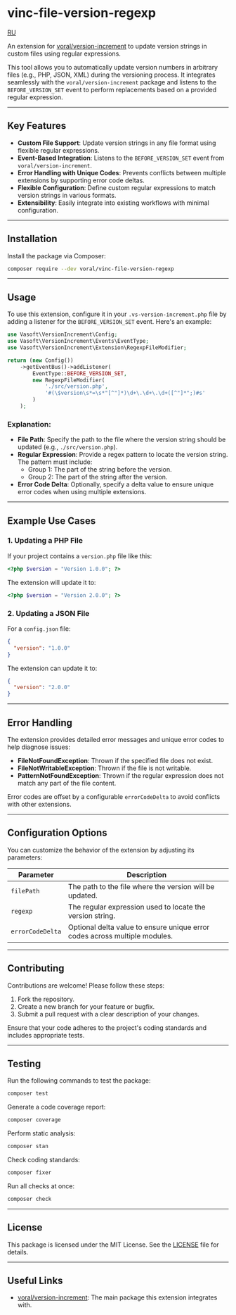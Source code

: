 # vinc-file-version-regexp

[RU](README.ru.md)

An extension for [voral/version-increment](https://github.com/Voral/vs-version-incrementor) to update version strings in
custom files using regular expressions.

This tool allows you to automatically update version numbers in arbitrary files (e.g., PHP, JSON, XML) during the
versioning process. It integrates seamlessly with the `voral/version-increment` package and listens to
the `BEFORE_VERSION_SET` event to perform replacements based on a provided regular expression.

---

## Key Features

- **Custom File Support**: Update version strings in any file format using flexible regular expressions.
- **Event-Based Integration**: Listens to the `BEFORE_VERSION_SET` event from `voral/version-increment`.
- **Error Handling with Unique Codes**: Prevents conflicts between multiple extensions by supporting error code deltas.
- **Flexible Configuration**: Define custom regular expressions to match version strings in various formats.
- **Extensibility**: Easily integrate into existing workflows with minimal configuration.

---

## Installation

Install the package via Composer:

```bash
composer require --dev voral/vinc-file-version-regexp
```

---

## Usage

To use this extension, configure it in your `.vs-version-increment.php` file by adding a listener for
the `BEFORE_VERSION_SET` event. Here's an example:

```php
use Vasoft\VersionIncrement\Config;
use Vasoft\VersionIncrement\Events\EventType;
use Vasoft\VersionIncrement\Extension\RegexpFileModifier;

return (new Config())
    ->getEventBus()->addListener(
        EventType::BEFORE_VERSION_SET,
        new RegexpFileModifier(
            './src/version.php',
            '#(\$version\s*=\s*"[^"]*)\d+\.\d+\.\d+([^"]*";)#s'
        )
    );
```

### Explanation:

- **File Path**: Specify the path to the file where the version string should be updated (e.g., `./src/version.php`).
- **Regular Expression**: Provide a regex pattern to locate the version string. The pattern must include:
    - Group 1: The part of the string before the version.
    - Group 2: The part of the string after the version.
- **Error Code Delta**: Optionally, specify a delta value to ensure unique error codes when using multiple extensions.

---

## Example Use Cases

### 1. Updating a PHP File

If your project contains a `version.php` file like this:

```php
<?php $version = "Version 1.0.0"; ?>
```

The extension will update it to:

```php
<?php $version = "Version 2.0.0"; ?>
```

### 2. Updating a JSON File

For a `config.json` file:

```json
{
  "version": "1.0.0"
}
```

The extension can update it to:

```json
{
  "version": "2.0.0"
}
```

---

## Error Handling

The extension provides detailed error messages and unique error codes to help diagnose issues:

- **FileNotFoundException**: Thrown if the specified file does not exist.
- **FileNotWritableException**: Thrown if the file is not writable.
- **PatternNotFoundException**: Thrown if the regular expression does not match any part of the file content.

Error codes are offset by a configurable `errorCodeDelta` to avoid conflicts with other extensions.

---

## Configuration Options

You can customize the behavior of the extension by adjusting its parameters:

| Parameter        | Description                                                                |
|------------------|----------------------------------------------------------------------------|
| `filePath`       | The path to the file where the version will be updated.                    |
| `regexp`         | The regular expression used to locate the version string.                  |
| `errorCodeDelta` | Optional delta value to ensure unique error codes across multiple modules. |

---

## Contributing

Contributions are welcome! Please follow these steps:

1. Fork the repository.
2. Create a new branch for your feature or bugfix.
3. Submit a pull request with a clear description of your changes.

Ensure that your code adheres to the project's coding standards and includes appropriate tests.

---

## Testing

Run the following commands to test the package:

```bash
composer test
```

Generate a code coverage report:

```bash
composer coverage
```

Perform static analysis:

```bash
composer stan
```

Check coding standards:

```bash
composer fixer
```

Run all checks at once:

```bash
composer check
```

---

## License

This package is licensed under the MIT License. See the [LICENSE](LICENSE.md) file for details.

---

## Useful Links

- [voral/version-increment](https://github.com/Voral/vs-version-incrementor): The main package this extension integrates
  with.